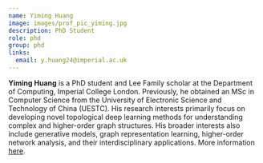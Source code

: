 ```yaml
---
name: Yiming Huang
image: images/prof_pic_yiming.jpg
description: PhD Student
role: phd
group: phd
links:
  email: y.huang24@imperial.ac.uk
---
```


<strong>Yiming Huang</strong> is a PhD student and Lee Family scholar at the Department of Computing, Imperial College London. Previously, he obtained an MSc in Computer Science from the University of Electronic Science and Technology of China (UESTC). His research interests primarily focus on developing novel topological deep learning methods for understanding complex and higher-order graph structures. His broader interests also include generative models, graph representation learning, higher-order network analysis, and their interdisciplinary applications. More information <a href="https://yimingh.top/">here</a>.
